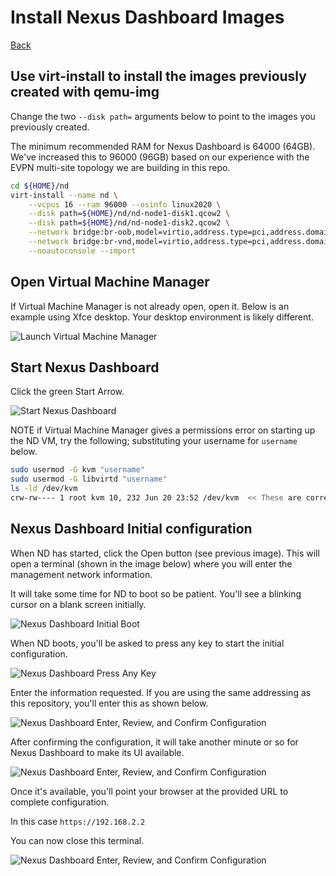 # Install Nexus Dashboard Images

[Back](/docs/NDFC/NDFC_Main.md)

## Use virt-install to install the images previously created with qemu-img

Change the two ``--disk path=`` arguments below to point to the images you previously created.

The minimum recommended RAM for Nexus Dashboard is 64000 (64GB).  We've increased this to 96000 (96GB) based on our experience with the EVPN multi-site topology we are building in this repo.

```bash
cd ${HOME}/nd
virt-install --name nd \
    --vcpus 16 --ram 96000 --osinfo linux2020 \
    --disk path=${HOME}/nd/nd-node1-disk1.qcow2 \
    --disk path=${HOME}/nd/nd-node1-disk2.qcow2 \
    --network bridge:br-oob,model=virtio,address.type=pci,address.domain=0,address.bus=0,address.slot=3 \
    --network bridge:br-vnd,model=virtio,address.type=pci,address.domain=0,address.bus=0,address.slot=4 \
    --noautoconsole --import
```

## Open Virtual Machine Manager

If Virtual Machine Manager is not already open, open it.  Below is an example using Xfce desktop.  Your desktop environment is likely different.

![Launch Virtual Machine Manager](/docs/images/launch_virtual_machine_manager.png)

## Start Nexus Dashboard

Click the green Start Arrow.

![Start Nexus Dashboard](/docs/images/virtual_machine_manager.png)

NOTE if Virtual Machine Manager gives a permissions error on starting up the ND VM, try the following; substituting your username for ``username`` below.

```bash
sudo usermod -G kvm "username"
sudo usermod -G libvirtd "username"
ls -ld /dev/kvm
crw-rw---- 1 root kvm 10, 232 Jun 20 23:52 /dev/kvm  << These are correct permissions
```

## Nexus Dashboard Initial configuration

When ND has started, click the Open button (see previous image).  This will open a terminal (shown in the image below) where you will enter the management network information.

It will take some time for ND to boot so be patient.  You'll see a blinking cursor on a blank screen initially.

![Nexus Dashboard Initial Boot](/docs/images/nd_initial_boot.png)

When ND boots, you'll be asked to press any key to start the initial configuration.

![Nexus Dashboard Press Any Key](/docs/images/nd_press_any_key.png)

Enter the information requested.  If you are using the same addressing as this repository, you'll enter this as shown below.

![Nexus Dashboard Enter, Review, and Confirm Configuration](/docs/images/nd_review_and_confirm_config.png)

After confirming the configuration, it will take another minute or so for Nexus Dashboard to make its UI available.

![Nexus Dashboard Enter, Review, and Confirm Configuration](/docs/images/nd_wait_for_ui_online.png)

Once it's available, you'll point your browser at the provided URL to complete configuration.

In this case ``https://192.168.2.2``

You can now close this terminal.

![Nexus Dashboard Enter, Review, and Confirm Configuration](/docs/images/nd_system_ui_online.png)

